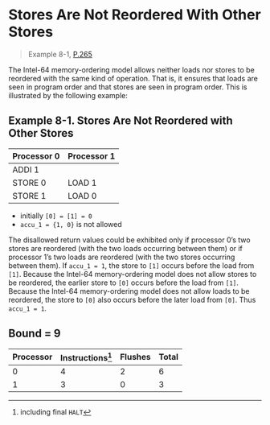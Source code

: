 # Stores Are Not Reordered With Other Stores

> Example 8-1, [P.265](https://software.intel.com/sites/default/files/managed/7c/f1/253668-sdm-vol-3a.pdf#page=265)

The Intel-64 memory-ordering model allows neither loads nor stores to be reordered with the same kind of operation.
That is, it ensures that loads are seen in program order and that stores are seen in program order.
This is illustrated by the following example:

## Example 8-1. Stores Are Not Reordered with Other Stores

| Processor 0 | Processor 1 |
| ----------- | ----------- |
| ADDI 1      |             |
| STORE 0     | LOAD 1      |
| STORE 1     | LOAD 0      |

* initially `[0] = [1] = 0`
* `accu_1 = {1, 0}` is not allowed

The disallowed return values could be exhibited only if processor 0’s two stores are reordered (with the two loads occurring between them) or if processor 1’s two loads are reordered (with the two stores occurring between them).
If `accu_1 = 1`, the store to `[1]` occurs before the load from `[1]`.
Because the Intel-64 memory-ordering model does not allow stores to be reordered, the earlier store to `[0]` occurs before the load from `[1]`.
Because the Intel-64 memory-ordering model does not allow loads to be reordered, the store to `[0]` also occurs before the later load from `[0]`.
Thus `accu_1 = 1`.

## Bound = 9

| Processor | Instructions[^1]  | Flushes | Total |
| --------- | ----------------  | ------- | ----- |
| 0         | 4                 | 2       | 6     |
| 1         | 3                 | 0       | 3     |

[^1]: including final `HALT`
